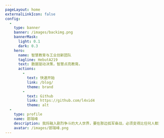 ```yaml
---
pageLayout: home
externalLinkIcon: false
config:
  -
    type: banner
    banner: /images/backimg.png
    bannerMask:
      light: 0.1
      dark: 0.3
    hero:
      name: 智慧教育与工业创新团队
      tagline: HebutA219
      text: 数据驱动决策，智慧点亮教育。
      actions:
        -
          text: 快速开始
          link: /blog/
          theme: brand
        -
          text: Github
          link: https://github.com/l4vid4
          theme: alt
  -
    type: profile
    name: 郎瑞峰
    description: 我将融入剧烈争斗的大人世界，要在那边孤军奋战，必须变得比任何人都坚不可摧。
    avatar: /images/郎瑞峰.png
---
```

